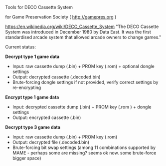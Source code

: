 Tools for DECO Cassette System

for Game Preservation Society ( http://gamepres.org )

https://en.wikipedia.org/wiki/DECO_Cassette_System
"The DECO Cassette System was introduced in December 1980 by Data East. It was the first standardised arcade system that allowed arcade owners to change games."

Current status:

**Decrypt type 1 game data**
- Input: raw cassette dump (.bin) + PROM key (.rom) + optional dongle settings
- Output: decrypted cassette (.decoded.bin)
- Brute-forcing dongle settings if not provided, verify correct settings by re-encrypting

**Encrypt type 1 game data**
- Input: decrypted cassette dump (.bin) + PROM key (.rom ) + dongle settings
- Output: encrypted cassette (.bin)

**Decrypt type 3 game data**
- Input: raw cassette dump (.bin) + PROM key (.rom)
- Output: decrypted file (.decoded.bin)
- Brute-forcing bit swap settings (among 11 combinations supported by MAME - perhaps some are missing? seems ok now. some brute-force bigger space)

